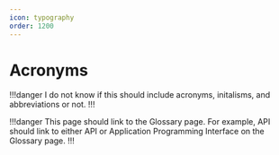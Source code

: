 ```yaml
---
icon: typography
order: 1200
---
```


# Acronyms

!!!danger
I do not know if this should include acronyms, initalisms, and abbreviations or not.
!!!

!!!danger
This page should link to the Glossary page. For example, API should link to either API or Application Programming Interface on the Glossary page.
!!!
